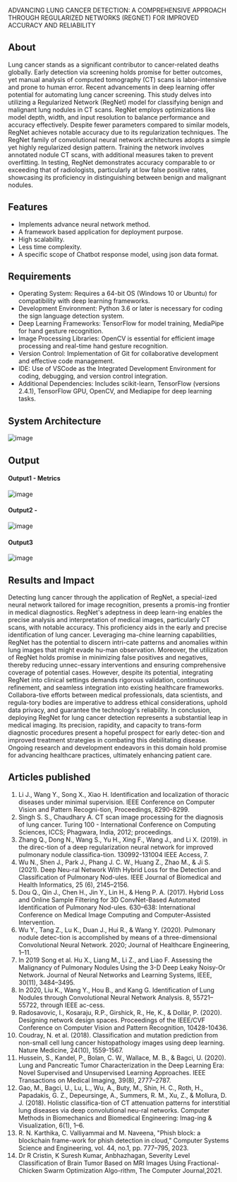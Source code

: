 ADVANCING LUNG CANCER DETECTION: A COMPREHENSIVE APPROACH THROUGH REGULARIZED NETWORKS (REGNET) FOR IMPROVED ACCURACY AND RELIABILITY

## About
Lung cancer stands as a significant contributor to cancer-related deaths globally. Early detection via screening holds promise for better outcomes, yet manual analysis of computed tomography (CT) scans is labor-intensive and prone to human error. Recent advancements in deep learning offer potential for automating lung cancer screening. This study delves into utilizing a Regularized Network (RegNet) model for classifying benign and malignant lung nodules in CT scans. RegNet employs optimizations like model depth, width, and input resolution to balance performance and accuracy effectively. Despite fewer parameters compared to similar models, RegNet achieves notable accuracy due to its regularization techniques. The RegNet family of convolutional neural network architectures adopts a simple yet highly regularized design pattern. Training the network involves annotated nodule CT scans, with additional measures taken to prevent overfitting. In testing, RegNet demonstrates accuracy comparable to or exceeding that of radiologists, particularly at low false positive rates, showcasing its proficiency in distinguishing between benign and malignant nodules. 

## Features
- Implements advance neural network method.
- A framework based application for deployment purpose.
- High scalability.
- Less time complexity.
- A specific scope of Chatbot response model, using json data format.

## Requirements
* Operating System: Requires a 64-bit OS (Windows 10 or Ubuntu) for compatibility with deep learning frameworks.
* Development Environment: Python 3.6 or later is necessary for coding the sign language detection system.
* Deep Learning Frameworks: TensorFlow for model training, MediaPipe for hand gesture recognition.
* Image Processing Libraries: OpenCV is essential for efficient image processing and real-time hand gesture recognition.
* Version Control: Implementation of Git for collaborative development and effective code management.
* IDE: Use of VSCode as the Integrated Development Environment for coding, debugging, and version control integration.
* Additional Dependencies: Includes scikit-learn, TensorFlow (versions 2.4.1), TensorFlow GPU, OpenCV, and Mediapipe for deep learning tasks.

## System Architecture

![image](https://github.com/Anansiya5/Anansiya5-Lung-cancer-detection-using-Regnet-Phase2/assets/127728091/3a44c370-e92a-417e-bc8d-caba3e68eee5)


## Output

#### Output1 - Metrics

![image](https://github.com/Anansiya5/Anansiya5-Lung-cancer-detection-using-Regnet-Phase2/assets/127728091/7a035c56-64a8-4cc9-a83f-a84429645bb6)


#### Output2 - 

![image](https://github.com/Anansiya5/Anansiya5-Lung-cancer-detection-using-Regnet-Phase2/assets/127728091/696b4b06-a0cc-49e9-ac14-9cf123b1862e)


#### Output3
![image](https://github.com/Anansiya5/Anansiya5-Lung-cancer-detection-using-Regnet-Phase2/assets/127728091/bb38ef8f-7c98-49d5-b1ae-061b216b5096)



## Results and Impact
Detecting lung cancer through the application of RegNet, a special-ized neural network tailored for image recognition, presents a promis-ing frontier in medical diagnostics. RegNet's adeptness in deep learn-ing enables the precise analysis and interpretation of medical images, particularly CT scans, with notable accuracy. This proficiency aids in the early and precise identification of lung cancer. Leveraging ma-chine learning capabilities, RegNet has the potential to discern intri-cate patterns and anomalies within lung images that might evade hu-man observation. Moreover, the utilization of RegNet holds promise in minimizing false positives and negatives, thereby reducing unnec-essary interventions and ensuring comprehensive coverage of potential cases. However, despite its potential, integrating RegNet into clinical settings demands rigorous validation, continuous refinement, and seamless integration into existing healthcare frameworks. Collabora-tive efforts between medical professionals, data scientists, and regula-tory bodies are imperative to address ethical considerations, uphold data privacy, and guarantee the technology's reliability. In conclusion, deploying RegNet for lung cancer detection represents a substantial leap in medical imaging. Its precision, rapidity, and capacity to trans-form diagnostic procedures present a hopeful prospect for early detec-tion and improved treatment strategies in combating this debilitating disease. Ongoing research and development endeavors in this domain hold promise for advancing healthcare practices, ultimately enhancing patient care.

## Articles published
1.	Li J., Wang Y., Song X., Xiao H. Identification and localization of thoracic diseases under minimal supervision. IEEE Conference on Computer Vision and Pattern Recogni-tion, Proceedings, 8290-8299.
2.	Singh S. S., Chaudhary A. CT scan image processing for the diagnosis of lung cancer. Turing 100 - International Conference on Computing Sciences, ICCS; Phagwara, India, 2012; proceedings.
3.	Zhang Q., Dong N., Wang S., Yu H., Xing F., Wang J., and Li X. (2019). in the direc-tion of a deep regularization neural network for improved pulmonary nodule classifica-tion. 130992-131004 IEEE Access, 7. 
4.	Wu N., Shen J., Park J., Phang J. C. W., Huang Z., Zhao M., & Ji S. (2021). Deep Neu-ral Network With Hybrid Loss for the Detection and Classification of Pulmonary Nod-ules. IEEE Journal of Biomedical and Health Informatics, 25 (6), 2145–2156. 
5.	Dou Q., Qin J., Chen H., Jin Y., Lin H., & Heng P. A. (2017). Hybrid Loss and Online Sample Filtering for 3D ConvNet-Based Automated Identification of Pulmonary Nod-ules. 630–638: International Conference on Medical Image Computing and Computer-Assisted Intervention.
6.	Wu Y., Tang Z., Lu K., Duan J., Hui R., & Wang Y. (2020). Pulmonary nodule detec-tion is accomplished by means of a three-dimensional Convolutional Neural Network. 2020; Journal of Healthcare Engineering, 1–11. 
7.	In 2019 Song et al. Hu X., Liang M., Li Z., and Liao F. Assessing the Malignancy of Pulmonary Nodules Using the 3-D Deep Leaky Noisy-Or Network. Journal of Neural Networks and Learning Systems, IEEE, 30(11), 3484–3495. 
8.	In 2020, Liu K., Wang Y., Hou B., and Kang G. Identification of Lung Nodules through Convolutional Neural Network Analysis. 8, 55721–55722, through IEEE ac-cess.
9.	Radosavovic, I., Kosaraju, R.P., Girshick, R., He, K., & Dollár, P. (2020). Designing network design spaces. Proceedings of the IEEE/CVF Conference on Computer Vision and Pattern Recognition, 10428-10436.
10.	Coudray, N. et al. (2018). Classification and mutation prediction from non-small cell lung cancer histopathology images using deep learning. Nature Medicine, 24(10), 1559-1567. 
11.	Hussein, S., Kandel, P., Bolan, C. W., Wallace, M. B., & Bagci, U. (2020). Lung and Pancreatic Tumor Characterization in the Deep Learning Era: Novel Supervised and Unsupervised Learning Approaches. IEEE Transactions on Medical Imaging, 39(8), 2777–2787.
12.	Gao, M., Bagci, U., Lu, L., Wu, A., Buty, M., Shin, H. C., Roth, H., Papadakis, G. Z., Depeursinge, A., Summers, R. M., Xu, Z., & Mollura, D. J. (2018). Holistic classifica-tion of CT attenuation patterns for interstitial lung diseases via deep convolutional neu-ral networks. Computer Methods in Biomechanics and Biomedical Engineering: Imag-ing & Visualization, 6(1), 1–6.
13.	R. N. Karthika, C. Valliyammai and M. Naveena, "Phish block: a blockchain frame-work for phish detection in cloud," Computer Systems Science and Engineering, vol. 44, no.1, pp. 777–795, 2023.
14.	Dr R Cristin, K Suresh Kumar, Anbhazhagan, Severity Level Classification of Brain Tumor Based on MRI Images Using Fractional-Chicken Swarm Optimization Algo-rithm, The Computer Journal,2021.





